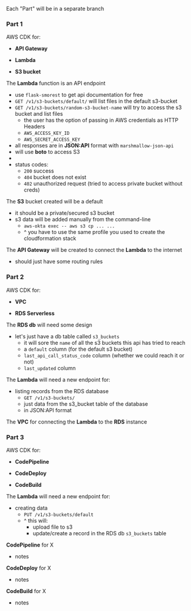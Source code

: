 
Each "Part" will be in a separate branch

### Part 1

AWS CDK for:

- **API Gateway**

- **Lambda**

- **S3 bucket**


The **Lambda** function is an API endpoint

- use `flask-smorest` to get api documentation for free
- `GET /v1/s3-buckets/default/` will list files in the default s3-bucket
- `GET /v1/s3-buckets/random-s3-bucket-name` will try to access the s3 bucket and list files
   - the user has the option of passing in AWS credentials as HTTP Headers
   - `AWS_ACCESS_KEY_ID`
   - `AWS_SECRET_ACCESS_KEY`
- all responses are in **JSON:API** format with `marshmallow-json-api`
- will use **boto** to access S3
- 
- status codes:
   - `200` success
   - `404` bucket does not exist
   - `402` unauthorized request (tried to access private bucket without creds)


The **S3** bucket created will be a default

- it should be a private/secured s3 bucket
- s3 data will be added manually from the command-line
   - `aws-okta exec -- aws s3 cp ... ...`
   - ^ you have to use the same profile you used to create the cloudformation stack


The **API Gateway** will be created to connect the **Lambda** to the internet

- should just have some routing rules



### Part 2

AWS CDK for:

- **VPC**

- **RDS Serverless**


The **RDS db** will need some design

- let's just have a db table called `s3_buckets`
   - it will sore the `name` of all the s3 buckets this api has tried to reach
   - a `default` column (for the default s3 bucket)
   - `last_api_call_status_code` column (whether we could reach it or not)
   - `last_updated` column


The **Lambda** will need a new endpoint for:

- listing records from the RDS database
   - `GET /v1/s3-buckets/`
   - just data from the s3_bucket table of the database
   - in JSON:API format


The **VPC** for connecting the **Lambda** to the **RDS** instance



### Part 3

AWS CDK for:

- **CodePipeline**

- **CodeDeploy**

- **CodeBuild**


The **Lambda** will need a new endpoint for:

- creating data
   - `PUT /v1/s3-buckets/default`
   - ^ this will:
      - upload file to s3
      - update/create a record in the RDS db `s3_buckets` table


**CodePipeline** for X

- notes


**CodeDeploy** for X

- notes


**CodeBuild** for X

- notes
